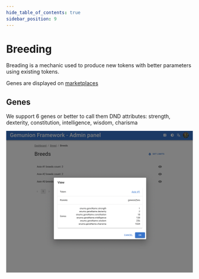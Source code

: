 ```yaml
---
hide_table_of_contents: true
sidebar_position: 9
---
```


# Breeding

Breading is a mechanic used to produce new tokens with better parameters using existing tokens.

Genes are displayed on [marketplaces](/api/json/marketplaces/)

## Genes

We support 6 genes or better to call them DND attributes: strength, dexterity, constitution, intelligence, wisdom, charisma

![](/img/admin/mechanics-gaming/breed/breeds.png)
